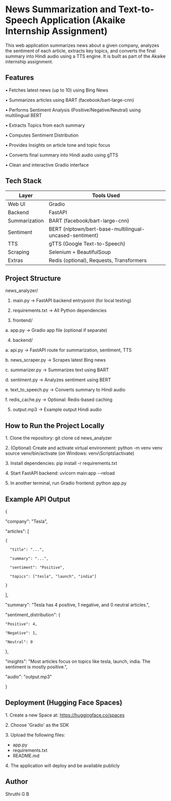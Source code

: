 # News Summarization and Text-to-Speech Application (Akaike Internship Assignment)
This web application summarizes news about a given company, analyzes the sentiment of each article, extracts key topics, and converts the final summary into Hindi audio using a TTS engine. It is built as part of the Akaike internship assignment.

## Features
•⁠  ⁠Fetches latest news (up to 10) using Bing News

•⁠  ⁠Summarizes articles using BART (facebook/bart-large-cnn)

•⁠  ⁠Performs Sentiment Analysis (Positive/Negative/Neutral) using multilingual BERT

•⁠  ⁠Extracts Topics from each summary

•⁠  ⁠Computes Sentiment Distribution

•⁠  ⁠Provides Insights on article tone and topic focus

•⁠  ⁠Converts final summary into Hindi audio using gTTS

•⁠  ⁠Clean and interactive Gradio interface

## Tech Stack
Layer           | Tools Used
----------------|-------------------------------
Web UI          | Gradio
Backend         | FastAPI
Summarization   | BART (facebook/bart-large-cnn)
Sentiment       | BERT (nlptown/bert-base-multilingual-uncased-sentiment)
TTS             | gTTS (Google Text-to-Speech)
Scraping        | Selenium + BeautifulSoup
Extras          | Redis (optional), Requests, Transformers


## Project Structure
news_analyzer/

1. main.py                   -> FastAPI backend entrypoint (for local testing)

2. requirements.txt          -> All Python dependencies

3. frontend/

a. app.py                -> Gradio app file (optional if separate)


4. backend/

a. api.py                -> FastAPI route for summarization, sentiment, TTS

b. news_scraper.py       -> Scrapes latest Bing news

c. summarizer.py         -> Summarizes text using BART

d. sentiment.py          -> Analyzes sentiment using BERT

e. text_to_speech.py     -> Converts summary to Hindi audio

f. redis_cache.py        -> Optional: Redis-based caching


5. output.mp3                -> Example output Hindi audio




## How to Run the Project Locally
1.⁠ ⁠Clone the repository:
   git clone <your-repo-url>
   cd news_analyzer
   
2.⁠ ⁠(Optional) Create and activate virtual environment:
   python -m venv venv
   source venv/bin/activate   (on Windows: venv\Scripts\activate)
   
3.⁠ ⁠Install dependencies:
   pip install -r requirements.txt
   
4.⁠ ⁠Start FastAPI backend:
   uvicorn main:app --reload
   
5.⁠ ⁠In another terminal, run Gradio frontend:
   python app.py


## Example API Output

{

  "company": "Tesla",
  
  "articles": [
  
    {
    
      "title": "...",
      
      "summary": "...",
      
      "sentiment": "Positive",
      
      "topics": ["tesla", "launch", "india"]
      
    }
    
  ],
  
  "summary": "Tesla has 4 positive, 1 negative, and 0 neutral articles.",
  
  "sentiment_distribution": {
  
    "Positive": 4,
    
    "Negative": 1,
    
    "Neutral": 0
    
  },
  
  "insights": "Most articles focus on topics like tesla, launch, india. The sentiment is mostly positive.",
  
  "audio": "output.mp3"
  
}


## Deployment (Hugging Face Spaces)

1.⁠ ⁠Create a new Space at: https://huggingface.co/spaces

2.⁠ ⁠Choose 'Gradio' as the SDK

3.⁠ ⁠Upload the following files:
   - app.py
   - requirements.txt
   - README.md
     
4.⁠ ⁠The application will deploy and be available publicly


## Author
Shruthi G B

